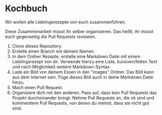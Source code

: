 # Kochbuch

Wir wollen alle Lieblingsrezepte von euch zusammenführen.

Diese Zusammenarbeit müsst ihr selber organisieren. Das heißt, ihr müsst euch gegenseitig die Pull Requests reviewen.

1. Clone dieses Repository.
2. Erstelle einen Branch mit deinem Namen.
3. In dem Ordner Rezepte, erstelle eine Markdown Datei mit einem Lieblingsrezept von dir. Verwende hierzu eine Liste, kursiven/fetten Text und nach Möglichkeit weitere Markdown-Syntax.
4. Lade ein Bild von deinem Essen in den "images" Ordner. Das Bild kann aus dem Internet sein. Füge dieses Bild auch in deine Markdown Datei hinzu. 
5. Mach einen Pull Request.
6. Organisiere dich mit den anderen. Pass auf, dass kein Pull Requests das Projekt durcheinander bringt. Nehme Pull Requests an, die ok sind und kommentiere Pull Requests, von denen du meinst, dass sie nicht gut sind.